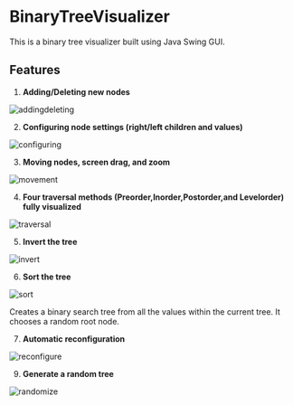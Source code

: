 # BinaryTreeVisualizer
This is a binary tree visualizer built using Java Swing GUI. 
## Features
1. **Adding/Deleting new nodes**

![addingdeleting](https://user-images.githubusercontent.com/72180759/148437602-c2791f0c-27f3-43d0-a1cd-37366ffaf735.gif)

2. **Configuring node settings (right/left children and values)**

![configuring](https://user-images.githubusercontent.com/72180759/148437948-27636656-cbc1-41c6-8aad-ed1970100300.gif)

3. **Moving nodes, screen drag, and zoom**

![movement](https://user-images.githubusercontent.com/72180759/148438112-2de1a122-6ae7-40f0-a777-ffd02faf8409.gif)

4. **Four traversal methods (Preorder,Inorder,Postorder,and Levelorder) fully visualized**

![traversal](https://user-images.githubusercontent.com/72180759/148438573-bca2b467-c04c-41f2-a6c5-00e6ef9ac37f.gif)

5. **Invert the tree**

![invert](https://user-images.githubusercontent.com/72180759/148439242-6cc5e267-67e8-4d9c-bcdc-20f41c6a0a6e.gif)

6. **Sort the tree**

![sort](https://user-images.githubusercontent.com/72180759/148439261-fb3f970f-c855-4563-bc7f-68d99085360a.gif)

Creates a binary search tree from all the values within the current tree. It chooses a random root node.

7. **Automatic reconfiguration**

![reconfigure](https://user-images.githubusercontent.com/72180759/148439275-d28e4d3b-7d01-4982-ba91-fc43d7506f4d.gif)

9. **Generate a random tree**

![randomize](https://user-images.githubusercontent.com/72180759/148439291-5acaa31c-3f19-4d32-b8e6-fa6311493239.gif)
